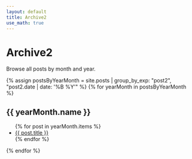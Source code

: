 ```yaml
---
layout: default
title: Archive2
use_math: true
---
```


# Archive2

Browse all posts by month and year.

{% assign postsByYearMonth = site.posts | group_by_exp: "post2", "post2.date | date: '%B %Y'" %}
{% for yearMonth in postsByYearMonth %}
  <h2>{{ yearMonth.name }}</h2>
  <ul>
    {% for post in yearMonth.items %}
      <li><a href="{{ post.url }}">{{ post.title }}</a></li>
    {% endfor %}
  </ul>
{% endfor %}
